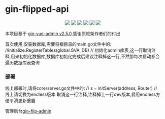 # gin-flipped-api

<div align=center>
<img src="https://img.shields.io/badge/golang-1.18-blue"/>
<img src="https://img.shields.io/badge/gin-1.7.0-lightBlue"/>
<img src="https://img.shields.io/badge/vue-3.2.25-brightgreen"/>
<img src="https://img.shields.io/badge/element--plus-2.0.1-green"/>
<img src="https://img.shields.io/badge/gorm-1.22.5-red"/>
<img src="https://img.shields.io/badge/gin-vue-admin-2.4.x-green"/>
</div>

本项目基于 [gin-vue-admin v2.5.0](https://github.com/flipped-aurora/gin-vue-admin/),感谢原框架作者们的付出

首次使用,安装数据库,需要将根目录的main.go文件中的: //initialize.RegisterTables(global.GVA_DB) // 初始化admin库表,这一行取消注释,用来初始化数据库,数据库初始化完成后建议注释掉这一行,不然那每次启动都会遍历数据库表查询

### 部署
线上部署时,请将core/server.go文件中的: // s = initServer(address, Router) //线上请切换为endless版本 取消这一行注释,注释掉上一行dev版本,启用endless方便平滑更新重启


管理后台[gin-flip-admin](https://github.com/haoleiqin/gin-flip-admin/)